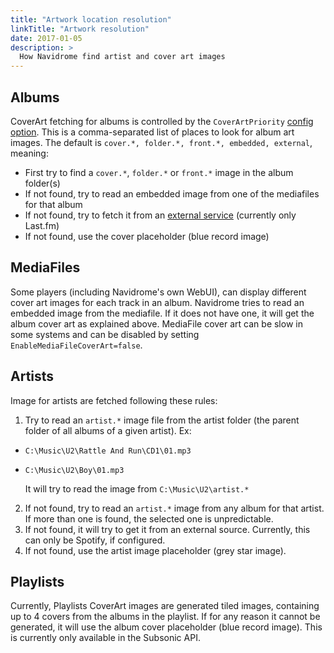 ```yaml
---
title: "Artwork location resolution"
linkTitle: "Artwork resolution"
date: 2017-01-05
description: >
  How Navidrome find artist and cover art images
---
```


## Albums

CoverArt fetching for albums is controlled by the `CoverArtPriority` [config option](/docs/usage/configuration-options). 
This is a comma-separated list of places to look for album art images. 
The default is `cover.*, folder.*, front.*, embedded, external`, meaning:
- First try to find a `cover.*`, `folder.*` or `front.*` image in the album folder(s)
- If not found, try to read an embedded image from one of the mediafiles for that album
- If not found, try to fetch it from an [external service](/docs/usage/external-integrations) (currently only Last.fm)
- If not found, use the cover placeholder (blue record image)

## MediaFiles

Some players (including Navidrome's own WebUI), can display different cover art images for each track in an album.
Navidrome tries to read an embedded image from the mediafile. If it does not have one, it will get the album cover
art as explained above. MediaFile cover art can be slow in some systems and can be disabled by
setting `EnableMediaFileCoverArt=false`.

## Artists

Image for artists are fetched following these rules:
1. Try to read an `artist.*` image file from the artist folder (the parent folder of all albums of a given artist). Ex:
  - `C:\Music\U2\Rattle And Run\CD1\01.mp3`
  - `C:\Music\U2\Boy\01.mp3`
  
    It will try to read the image from `C:\Music\U2\artist.*`
2. If not found, try to read an `artist.*` image from any album for that artist. If more than one is found, the
   selected one is unpredictable.
3. If not found, it will try to get it from an external source. Currently, this can only be Spotify, if configured.
4. If not found, use the artist image placeholder (grey star image).

## Playlists

Currently, Playlists CoverArt images are generated tiled images, containing up to 4 covers from the albums in the playlist.
If for any reason it cannot be generated, it will use the album cover placeholder (blue record image). This is currently only available in the Subsonic API.
